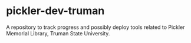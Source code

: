 # pickler-dev-truman
A repository to track progress and possibly deploy tools related to Pickler Memorial Library, Truman State University.
